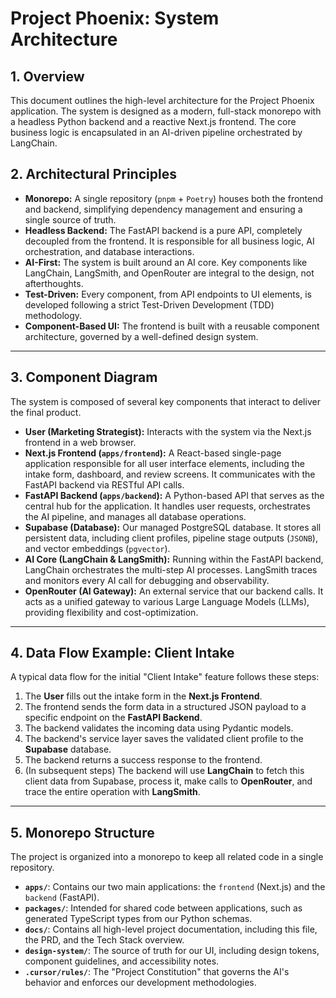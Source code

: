 # Project Phoenix: System Architecture

## 1. Overview

This document outlines the high-level architecture for the Project Phoenix application. The system is designed as a modern, full-stack monorepo with a headless Python backend and a reactive Next.js frontend. The core business logic is encapsulated in an AI-driven pipeline orchestrated by LangChain.

## 2. Architectural Principles

- **Monorepo:** A single repository (`pnpm` + `Poetry`) houses both the frontend and backend, simplifying dependency management and ensuring a single source of truth.
- **Headless Backend:** The FastAPI backend is a pure API, completely decoupled from the frontend. It is responsible for all business logic, AI orchestration, and database interactions.
- **AI-First:** The system is built around an AI core. Key components like LangChain, LangSmith, and OpenRouter are integral to the design, not afterthoughts.
- **Test-Driven:** Every component, from API endpoints to UI elements, is developed following a strict Test-Driven Development (TDD) methodology.
- **Component-Based UI:** The frontend is built with a reusable component architecture, governed by a well-defined design system.

---
## 3. Component Diagram

The system is composed of several key components that interact to deliver the final product.



- **User (Marketing Strategist):** Interacts with the system via the Next.js frontend in a web browser.
- **Next.js Frontend (`apps/frontend`):** A React-based single-page application responsible for all user interface elements, including the intake form, dashboard, and review screens. It communicates with the FastAPI backend via RESTful API calls.
- **FastAPI Backend (`apps/backend`):** A Python-based API that serves as the central hub for the application. It handles user requests, orchestrates the AI pipeline, and manages all database operations.
- **Supabase (Database):** Our managed PostgreSQL database. It stores all persistent data, including client profiles, pipeline stage outputs (`JSONB`), and vector embeddings (`pgvector`).
- **AI Core (LangChain & LangSmith):** Running within the FastAPI backend, LangChain orchestrates the multi-step AI processes. LangSmith traces and monitors every AI call for debugging and observability.
- **OpenRouter (AI Gateway):** An external service that our backend calls. It acts as a unified gateway to various Large Language Models (LLMs), providing flexibility and cost-optimization.

---
## 4. Data Flow Example: Client Intake

A typical data flow for the initial "Client Intake" feature follows these steps:

1. The **User** fills out the intake form in the **Next.js Frontend**.
2. The frontend sends the form data in a structured JSON payload to a specific endpoint on the **FastAPI Backend**.
3. The backend validates the incoming data using Pydantic models.
4. The backend's service layer saves the validated client profile to the **Supabase** database.
5. The backend returns a success response to the frontend.
6. (In subsequent steps) The backend will use **LangChain** to fetch this client data from Supabase, process it, make calls to **OpenRouter**, and trace the entire operation with **LangSmith**.

---
## 5. Monorepo Structure

The project is organized into a monorepo to keep all related code in a single repository.

- **`apps/`**: Contains our two main applications: the `frontend` (Next.js) and the `backend` (FastAPI).
- **`packages/`**: Intended for shared code between applications, such as generated TypeScript types from our Python schemas.
- **`docs/`**: Contains all high-level project documentation, including this file, the PRD, and the Tech Stack overview.
- **`design-system/`**: The source of truth for our UI, including design tokens, component guidelines, and accessibility notes.
- **`.cursor/rules/`**: The "Project Constitution" that governs the AI's behavior and enforces our development methodologies.